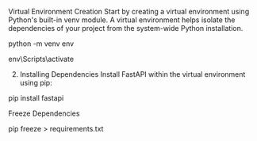 Virtual Environment Creation
Start by creating a virtual environment using Python's built-in venv module. A virtual environment helps isolate the dependencies of your project from the system-wide Python installation.




python -m venv env


env\Scripts\activate


2. Installing Dependencies
Install FastAPI within the virtual environment using pip:


pip install fastapi


Freeze Dependencies

pip freeze > requirements.txt

